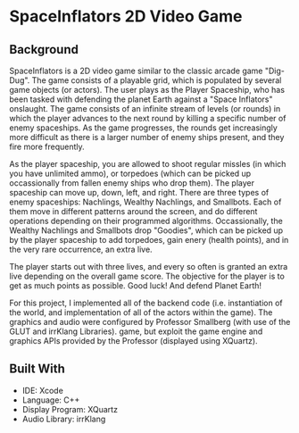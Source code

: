 # SpaceInflators 2D Video Game

## Background
SpaceInflators is a 2D video game similar to the classic arcade game "Dig-Dug". The game consists of a
playable grid, which is populated by several game objects (or actors). The user plays as the Player 
Spaceship, who has been tasked with defending the planet Earth against a "Space Inflators" onslaught. The
game consists of an infinite stream of levels (or rounds) in which the player advances to the next round
by killing a specific number of enemy spaceships. As the game progresses, the rounds get increasingly more
difficult as there is a larger number of enemy ships present, and they fire more frequently.

As the player spaceship, you are allowed to shoot regular missles (in which you have unlimited ammo), or
torpedoes (which can be picked up occassionally from fallen enemy ships who drop them). The player 
spaceship can move up, down, left, and right. There are three types of enemy spaceships: Nachlings, Wealthy
Nachlings, and Smallbots. Each of them move in different patterns around the screen, and do different
operations depending on their programmed algorithms. Occassionally, the Wealthy Nachlings and Smallbots
drop "Goodies", which can be picked up by the player spaceship to add torpedoes, gain enery (health
points), and in the very rare occurrence, an extra live.

The player starts out with three lives, and every so often is granted an extra live depending on the 
overall game score. The objective for the player is to get as much points as possible. Good luck! And 
defend Planet Earth!

For this project, I implemented all of the backend code (i.e. instantiation of the world, and 
implementation of all of the actors within the game). The graphics and audio were configured by Professor
Smallberg (with use of the GLUT and irrKlang Libraries). 
game, but exploit the game engine and graphics APIs provided by
the Professor (displayed using XQuartz).

## Built With
* IDE: Xcode
* Language: C++ 
* Display Program: XQuartz
* Audio Library: irrKlang
